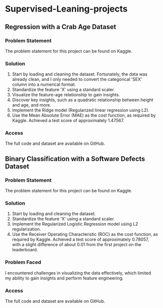 # Supervised-Leaning-projects

## Regression with a Crab Age Dataset
### Problem Statement
The problem statement for this project can be found on Kaggle.

### Solution
1. Start by loading and cleaning the dataset. Fortunately, the data was already clean, and I only needed to convert the categorical 'SEX' column into a numerical format.
2. Standardize the feature 'X' using a standard scaler.
3. Visualize the feature-age relationship to gain insights.
4. Discover key insights, such as a quadratic relationship between height and age, and more.
5. Implement the Ridge model (Regularized linear regression using L2).
6. Use the Mean Absolute Error (MAE) as the cost function, as required by Kaggle. Achieved a test score of approximately 1.47567.

### Access
The full code and dataset are available on GitHub.

## Binary Classification with a Software Defects Dataset

### Problem Statement
The problem statement for this project can be found on Kaggle.

### Solution
1. Start by loading and cleaning the dataset.
2. Standardize the feature 'X' using a standard scaler.
3. Implement the Regularized Logistic Regression model using L2 regularization.
4. Use the Receiver Operating Characteristic (ROC) as the cost function, as required by Kaggle. Achieved a test score of approximately 0.78057, with a slight difference of about 0.01 from the first project on the leaderboard.

### Problem Faced
I encountered challenges in visualizing the data effectively, which limited my ability to gain insights and perform feature engineering.

### Access
The full code and dataset are available on GitHub.
